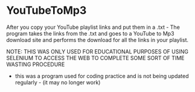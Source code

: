 # YouTubeToMp3
After you copy your YouTube playlist links and put them in a .txt - The program takes the links from the .txt and goes to a YouTube to Mp3 download site and performs the download for all the links in your playlist.

NOTE: THIS WAS ONLY USED FOR EDUCATIONAL PURPOSES OF USING SELENIUM TO ACCESS THE WEB TO COMPLETE SOME SORT OF TIME WASTING PROCEDURE

- this was a program used for coding practice and is not being updated regularly - (it may no longer work)
